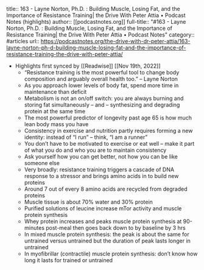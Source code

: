 title:: 163 - Layne Norton, Ph.D. : Building Muscle, Losing Fat, and the Importance of Resistance Training| the Drive With Peter Attia • Podcast Notes (highlights)
author:: [[podcastnotes.org]]
full-title:: "\#163 - Layne Norton, Ph.D. : Building Muscle, Losing Fat, and the Importance of Resistance Training| the Drive With Peter Attia • Podcast Notes"
category:: #articles
url:: https://podcastnotes.org/the-drive-with-dr-peter-attia/163-layne-norton-ph-d-building-muscle-losing-fat-and-the-importance-of-resistance-training-the-drive-with-peter-attia/

- Highlights first synced by [[Readwise]] [[Nov 19th, 2022]]
	- “Resistance training is the most powerful tool to change body composition and arguably overall health too.” – Layne Norton
	- As you approach lower levels of body fat, spend more time in maintenance than deficit
	- Metabolism is not an on/off switch: you are always burning and storing fat simultaneously – and – synthesizing and degrading protein at the same time
	- The most powerful predictor of longevity past age 65 is how much lean body mass you have
	- Consistency in exercise and nutrition partly requires forming a new identity: instead of “I run” – think, “I am a runner”
	- You don’t have to be motivated to exercise or eat well – make it part of what you do and who you are to maintain consistency
	- Ask yourself how you can get better, not how you can be like someone else
	- Very broadly: resistance training triggers a cascade of DNA response to a stressor and brings amino acids in to build new proteins
	- Around 7 out of every 8 amino acids are recycled from degraded proteins
	- Muscle tissue is about 70% water and 30% protein
	- Purified solutions of leucine increase mTor activity and muscle protein synthesis
	- Whey protein increases and peaks muscle protein synthesis at 90-minutes post-meal then goes back down to by baseline by 3 hrs
	- In mixed muscle protein synthesis: the peak is about the same for untrained versus untrained but the duration of peak lasts longer in untrained
	- In myofibrillar (contractile) muscle protein synthesis: don’t know how long it lasts for trained or untrained